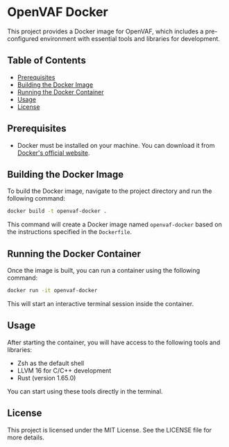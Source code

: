 # OpenVAF Docker

This project provides a Docker image for OpenVAF, which includes a pre-configured environment with essential tools and libraries for development.

## Table of Contents
- [Prerequisites](#prerequisites)
- [Building the Docker Image](#building-the-docker-image)
- [Running the Docker Container](#running-the-docker-container)
- [Usage](#usage)
- [License](#license)

## Prerequisites
- Docker must be installed on your machine. You can download it from [Docker's official website](https://www.docker.com/get-started).

## Building the Docker Image
To build the Docker image, navigate to the project directory and run the following command:

```bash
docker build -t openvaf-docker .
```

This command will create a Docker image named `openvaf-docker` based on the instructions specified in the `Dockerfile`.

## Running the Docker Container
Once the image is built, you can run a container using the following command:

```bash
docker run -it openvaf-docker
```

This will start an interactive terminal session inside the container.

## Usage
After starting the container, you will have access to the following tools and libraries:
- Zsh as the default shell
- LLVM 16 for C/C++ development
- Rust (version 1.65.0)

You can start using these tools directly in the terminal.

## License
This project is licensed under the MIT License. See the LICENSE file for more details.